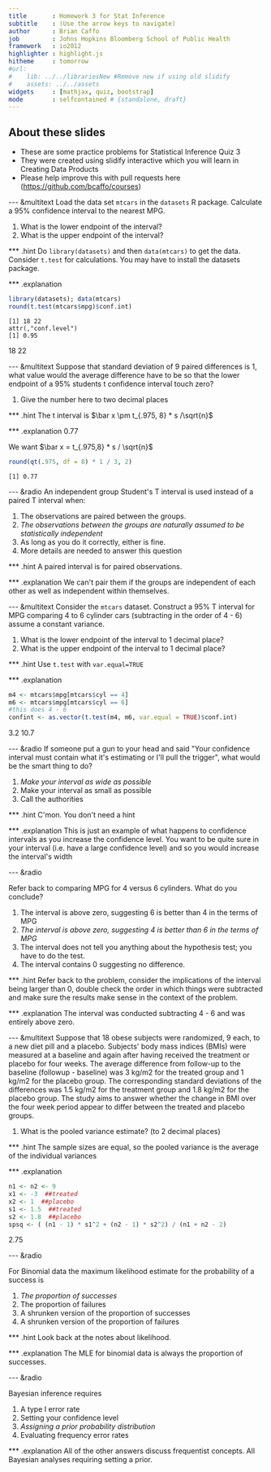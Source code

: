 ```yaml
---
title       : Homework 3 for Stat Inference
subtitle    : (Use the arrow keys to navigate)
author      : Brian Caffo
job         : Johns Hopkins Bloomberg School of Public Health
framework   : io2012
highlighter : highlight.js  
hitheme     : tomorrow       
#url:
#    lib: ../../librariesNew #Remove new if using old slidify
#    assets: ../../assets
widgets     : [mathjax, quiz, bootstrap]
mode        : selfcontained # {standalone, draft}
---
```




## About these slides
- These are some practice problems for Statistical Inference Quiz 3
- They were created using slidify interactive which you will learn in 
Creating Data Products
- Please help improve this with pull requests here
(https://github.com/bcaffo/courses)



--- &multitext
Load the data set `mtcars` in the `datasets` R package. Calculate a 
95% confidence interval to the nearest MPG.

1. What is the lower endpoint of the interval?
2. What is the upper endpoint of the interval?

*** .hint
Do `library(datasets)` and then `data(mtcars)` to get the data.
Consider `t.test` for calculations. You may have to install
the datasets package.


*** .explanation

```r
library(datasets); data(mtcars)
round(t.test(mtcars$mpg)$conf.int)
```

```
[1] 18 22
attr(,"conf.level")
[1] 0.95
```


<span class="answer">18</span>
<span class="answer">22</span>

--- &multitext
Suppose that standard deviation of 9 paired differences is $1$, what value would the average difference have to be so that the lower endpoint of a 95%
students t confidence interval touch zero?

1. Give the number here to two decimal places

*** .hint
The t interval is $\bar x \pm t_{.975, 8} * s /\sqrt{n}$

*** .explanation
<span class="answer">0.77</span>

We want $\bar x = t_{.975,8} * s / \sqrt{n}$

```r
round(qt(.975, df = 8) * 1 / 3, 2)
```

```
[1] 0.77
```



--- &radio
An independent group Student's T interval is used instead of
a paired T interval when:

1. The observations are paired between the groups.
2. _The observations between the groups are naturally assumed to be statistically independent_
3. As long as you do it correctly, either is fine.
4. More details are needed to answer this question

*** .hint
A paired interval is for paired observations.

*** .explanation
We can't pair them if the groups are independent of each other as well as independent within themselves.


--- &multitext
Consider the `mtcars` dataset. Construct a 95% T interval for MPG comparing
4 to 6 cylinder cars (subtracting in the order of 4 - 6) 
assume a constant variance.

1. What is the lower endpoint of the interval to 1 decimal place?
2. What is the upper endpoint of the interval to 1 decimal place?

*** .hint
Use `t.test` with `var.equal=TRUE`

*** .explanation


```r
m4 <- mtcars$mpg[mtcars$cyl == 4]
m6 <- mtcars$mpg[mtcars$cyl == 6]
#this does 4 - 6
confint <- as.vector(t.test(m4, m6, var.equal = TRUE)$conf.int)
```


<span class="answer">3.2</span>
<span class="answer">10.7</span>


--- &radio
If someone put a gun to your head and said "Your confidence interval
must contain what it's estimating or I'll pull the trigger", what would
be the smart thing to do?

1. _Make your interval as wide as possible_
2. Make your interval as small as possible
3. Call the authorities

*** .hint
C'mon. You don't need a hint

*** .explanation
This is just an example of what happens to confidence intervals as you
increase the confidence level. You want to be quite sure in your interval (i.e.
have a large confidence level) and so you would increase the interval's width

--- &radio

Refer back to comparing MPG for 4 versus 6 cylinders. What do you conclude?

1. The interval is above zero, suggesting 6 is better than 4 in the terms of MPG
2. _The interval is above zero, suggesting 4 is better than 6 in the terms of MPG_
3. The interval does not tell you anything about the hypothesis test; you have to do the test.
4. The interval contains 0 suggesting no difference.

*** .hint
Refer back to the problem, consider the implications of the interval being
larger than 0, double check the order in which things were subtracted and
make sure the results make sense in the context of the problem.

*** .explanation
The interval was conducted subtracting 4 - 6 and was entirely above zero.

--- &multitext
Suppose that 18 obese subjects were randomized, 9 each, to a new diet pill and a placebo. Subjects' body mass indices (BMIs) were measured at a baseline and again after having received the treatment or placebo for four weeks. The average difference from follow-up to the baseline (followup - baseline) was 3 kg/m2 for the treated group and 1 kg/m2 for the placebo group. The corresponding standard deviations of the differences was 1.5 kg/m2 for the treatment group and 1.8 kg/m2 for the placebo group. The study aims to answer whether the change in BMI over the four week period appear to differ between the treated and placebo groups. 

1. What is the pooled variance estimate? (to 2 decimal places)


*** .hint
The sample sizes are equal, so the pooled variance is the average of the 
individual variances


*** .explanation

```r
n1 <- n2 <- 9
x1 <- -3  ##treated
x2 <- 1  ##placebo
s1 <- 1.5  ##treated
s2 <- 1.8  ##placebo
spsq <- ( (n1 - 1) * s1^2 + (n2 - 1) * s2^2) / (n1 + n2 - 2)
```

<span class="answer">2.75</span>


--- &radio

For Binomial data the maximum likelihood estimate for the probability of 
a success is

1. _The proportion of successes_
2. The proportion of failures
3. A shrunken version of the proportion of successes
4. A shrunken version of the proportion of failures

*** .hint
Look back at the notes about likelihood.

*** .explanation
The MLE for binomial data is always the proportion of successes.

--- &radio

Bayesian inference requires

1. A type I error rate
2. Setting your confidence level
3. _Assigning a prior probability distribution_
4. Evaluating frequency error rates

*** .explanation
All of the other answers discuss frequentist concepts. All Bayesian analyses requiring setting a prior.


